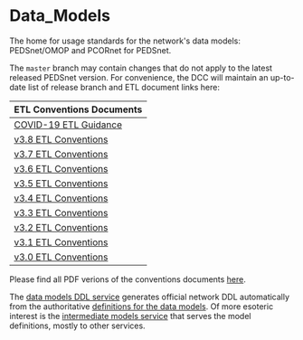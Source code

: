 Data_Models
===========

The home for usage standards for the network's data models: PEDSnet/OMOP and PCORnet for PEDSnet.

The `master` branch may contain changes that do not apply to the latest released PEDSnet version. For convenience, the DCC will maintain an up-to-date list of release branch and ETL document links here:

 ETL Conventions Documents|
--------------------------|
[COVID-19 ETL Guidance](https://github.com/PEDSnet/Data_Models_Public/blob/master/PEDSnet/docs/COVID-19%20Cohort.md)|
[v3.8 ETL Conventions](https://github.com/PEDSnet/Data_Models_Public/blob/master/PEDSnet/docs/Conventions%20Docs/v3.8_PEDSnet_CDM_ETL_Conventions.md)|
[v3.7 ETL Conventions](https://github.com/PEDSnet/Data_Models_Public/blob/master/PEDSnet/docs/Conventions%20Docs/v3.7_PEDSnet_CDM_ETL_Conventions.md)|
[v3.6 ETL Conventions](https://github.com/PEDSnet/Data_Models_Public/blob/master/PEDSnet/docs/Conventions%20Docs/v3.6_PEDSnet_CDM_ETL_Conventions.md)|
[v3.5 ETL Conventions](https://github.com/PEDSnet/Data_Models_Public/blob/master/PEDSnet/docs/Conventions%20Docs/v3.5_PEDSnet_CDM_ETL_Conventions.md)| 
[v3.4 ETL Conventions](https://github.com/PEDSnet/Data_Models_Public/blob/master/PEDSnet/docs/Conventions%20Docs/v3.4_PEDSnet_CDM_ETL_Conventions.md)| 
[v3.3 ETL Conventions](https://github.com/PEDSnet/Data_Models_Public/blob/master/PEDSnet/docs/Conventions%20Docs/v3.3_PEDSnet_CDM_ETL_Conventions.md)| 
[v3.2 ETL Conventions](https://github.com/PEDSnet/Data_Models_Public/blob/master/PEDSnet/docs/Conventions%20Docs/v3.2_PEDSnet_CDM_ETL_Conventions.md)| 
[v3.1 ETL Conventions](https://github.com/PEDSnet/Data_Models_Public/blob/master/PEDSnet/docs/Conventions%20Docs/v3.1_PEDSnet_CDM_ETL_Conventions.md)| 
[v3.0 ETL Conventions](https://github.com/PEDSnet/Data_Models_Public/blob/master/PEDSnet/docs/Conventions%20Docs/v3.0_PEDSnet_CDM_ETL_Conventions.md)| 

Please find all PDF verions of the conventions documents [here](https://github.com/PEDSnet/Data_Models_Public/tree/master/PEDSnet/docs/Conventions%20PDFs).

The [data models DDL service](http://data-models-sqlalchemy.research.chop.edu/) generates official network DDL automatically from the authoritative [definitions for the data models](https://github.com/chop-dbhi/data-models).  Of more esoteric interest is the [intermediate models service](http://data-models-service.research.chop.edu/) that serves the model definitions, mostly to other services.
